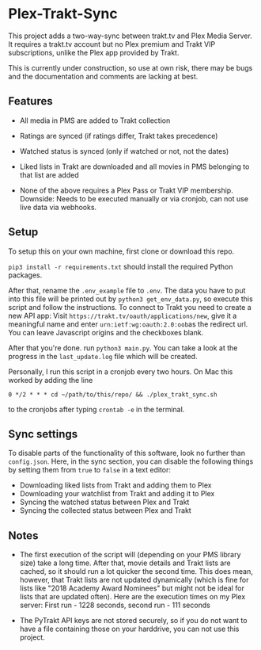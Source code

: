 # Plex-Trakt-Sync
This project adds a two-way-sync between trakt.tv and Plex Media Server. It requires a trakt.tv account but no Plex premium and Trakt VIP subscriptions, unlike the Plex app provided by Trakt.

This is currently under construction, so use at own risk, there may be bugs and the documentation and comments are lacking at best.

## Features

 - All media in PMS are added to Trakt collection

 - Ratings are synced (if ratings differ, Trakt takes precedence)

 - Watched status is synced (only if watched or not, not the dates)

 - Liked lists in Trakt are downloaded and all movies in PMS belonging to that list are added

 - None of the above requires a Plex Pass or Trakt VIP membership. Downside: Needs to be executed manually or via cronjob, can not use live data via webhooks.

## Setup
To setup this on your own machine, first clone or download this repo.

`pip3 install -r requirements.txt` should install the required Python packages.

After that, rename the `.env_example` file to `.env`. The data you have to put into this file will be printed out by `python3 get_env_data.py`, so execute this script and follow the instructions. To connect to Trakt you need to create a new API app: Visit `https://trakt.tv/oauth/applications/new`, give it a meaningful name and enter `urn:ietf:wg:oauth:2.0:oob`as the redirect url. You can leave Javascript origins and the checkboxes blank.

After that you're done. run `python3 main.py`. You can take a look at the progress in the `last_update.log` file which will be created. 

Personally, I run this script in a cronjob every two hours. On Mac this worked by adding the line

`0 */2 * * * cd ~/path/to/this/repo/ && ./plex_trakt_sync.sh`

to the cronjobs after typing `crontab -e` in the terminal.

## Sync settings
To disable parts of the functionality of this software, look no further than `config.json`. Here, in the sync section, you can disable the following things by setting them from `true` to `false` in a text editor:

 - Downloading liked lists from Trakt and adding them to Plex
 - Downloading your watchlist from Trakt and adding it to Plex
 - Syncing the watched status between Plex and Trakt
 - Syncing the collected status between Plex and Trakt

## Notes

 - The first execution of the script will (depending on your PMS library size) take a long time. After that, movie details and Trakt lists are cached, so it should run a lot quicker the second time. This does mean, however, that Trakt lists are not updated dynamically (which is fine for lists like "2018 Academy Award Nominees" but might not be ideal for lists that are updated often). Here are the execution times on my Plex server: First run - 1228 seconds, second run - 111 seconds

 - The PyTrakt API keys are not stored securely, so if you do not want to have a file containing those on your harddrive, you can not use this project.